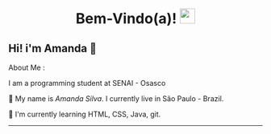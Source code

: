 <h1 align="center">
  Bem-Vindo(a)!
  <img src="https://media.giphy.com/media/hvRJCLFzcasrR4ia7z/giphy.gif" width="30"/>
</h1>

## Hi! i'm Amanda 👋

About Me :

I am a programming student at SENAI - Osasco 

🌱 My name is _Amanda Silva_. I currently live in São Paulo - Brazil.

🔭 I'm currently learning HTML, CSS, Java, git.

---


